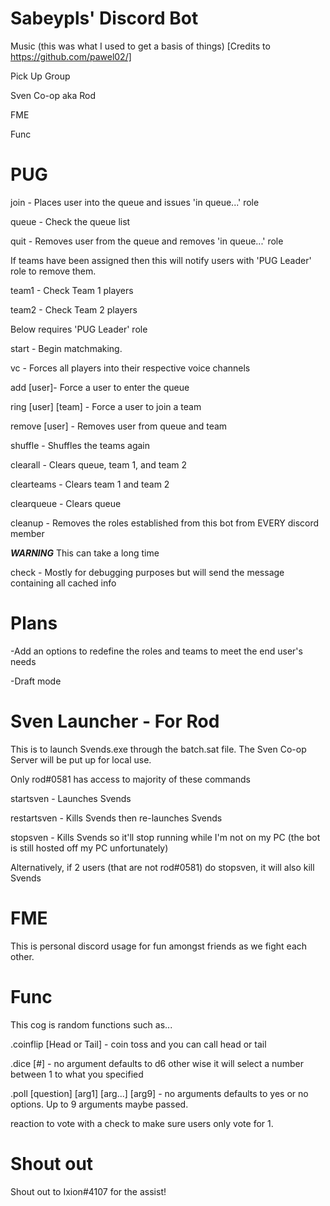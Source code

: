 # Sabeypls' Discord Bot
Music (this was what I used to get a basis of things) [Credits to https://github.com/pawel02/]

Pick Up Group

Sven Co-op aka Rod

FME

Func

# PUG
join - Places user into the queue and issues 'in queue...' role

queue - Check the queue list

quit - Removes user from the queue and removes 'in queue...' role

If teams have been assigned then this will notify users with 'PUG Leader' role to remove them.

team1 - Check Team 1 players

team2 - Check Team 2 players

Below requires 'PUG Leader' role

start - Begin matchmaking.

vc - Forces all players into their respective voice channels

add [user]- Force a user to enter the queue

ring [user] [team] - Force a user to join a team

remove [user] - Removes user from queue and team

shuffle - Shuffles the teams again

clearall - Clears queue, team 1, and team 2

clearteams - Clears team 1 and team 2

clearqueue - Clears queue

cleanup - Removes the roles established from this bot from EVERY discord member

***WARNING*** This can take a long time

check - Mostly for debugging purposes but will send the message containing all cached info

# Plans

-Add an options to redefine the roles and teams to meet the end user's needs

-Draft mode

# Sven Launcher - For Rod

This is to launch Svends.exe through the batch.sat file. The Sven Co-op Server will be put up for local use.

Only rod#0581 has access to majority of these commands

startsven - Launches Svends

restartsven - Kills Svends then re-launches Svends

stopsven - Kills Svends so it'll stop running while I'm not on my PC (the bot is still hosted off my PC unfortunately)

Alternatively, if 2 users (that are not rod#0581) do stopsven, it will also kill Svends

# FME
This is personal discord usage for fun amongst friends as we fight each other.

# Func
This cog is random functions such as...

.coinflip [Head or Tail] - coin toss and you can call head or tail

.dice [#] - no argument defaults to d6 other wise it will select a number between 1 to what you specified

.poll [question] [arg1] [arg...] [arg9] - no arguments defaults to yes or no options. Up to 9 arguments maybe passed.

reaction to vote with a check to make sure users only vote for 1.

# Shout out
Shout out to Ixion#4107 for the assist!
